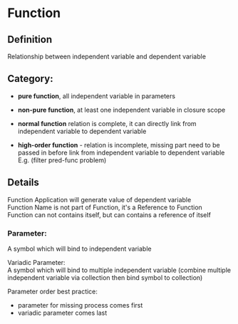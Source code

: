 # Function

## Definition
Relationship between independent variable and dependent variable

## Category:
* **pure function**, all independent variable in parameters
* **non-pure function**, at least one independent variable in closure scope


* **normal function** relation is complete, it can directly link from independent variable to dependent variable
* **high-order function** - relation is incomplete, missing part need to be passed in 
  before link from independent variable to dependent variable  
  E.g. (filter pred-func problem)

## Details
Function Application will generate value of dependent variable  
Function Name is not part of Function, it's a Reference to Function  
Function can not contains itself, but can contains a reference of itself  

### Parameter:
A symbol which will bind to independent variable

Variadic Parameter:  
A symbol which will bind to multiple independent variable
(combine multiple independent variable via collection then bind symbol to collection)

Parameter order best practice:

* parameter for missing process comes first
* variadic parameter comes last

